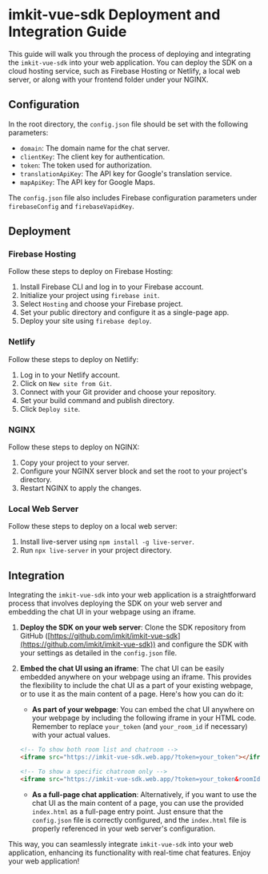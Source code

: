 # imkit-vue-sdk Deployment and Integration Guide

This guide will walk you through the process of deploying and integrating the `imkit-vue-sdk` into your web application. You can deploy the SDK on a cloud hosting service, such as Firebase Hosting or Netlify, a local web server, or along with your frontend folder under your NGINX.

## Configuration

In the root directory, the `config.json` file should be set with the following parameters:

- `domain`: The domain name for the chat server.
- `clientKey`: The client key for authentication.
- `token`: The token used for authorization.
- `translationApiKey`: The API key for Google's translation service.
- `mapApiKey`: The API key for Google Maps.

The `config.json` file also includes Firebase configuration parameters under `firebaseConfig` and `firebaseVapidKey`.

## Deployment

### Firebase Hosting

Follow these steps to deploy on Firebase Hosting:

1. Install Firebase CLI and log in to your Firebase account.
2. Initialize your project using `firebase init`.
3. Select `Hosting` and choose your Firebase project.
4. Set your public directory and configure it as a single-page app.
5. Deploy your site using `firebase deploy`.

### Netlify

Follow these steps to deploy on Netlify:

1. Log in to your Netlify account.
2. Click on `New site from Git`.
3. Connect with your Git provider and choose your repository.
4. Set your build command and publish directory.
5. Click `Deploy site`.

### NGINX

Follow these steps to deploy on NGINX:

1. Copy your project to your server.
2. Configure your NGINX server block and set the root to your project's directory.
3. Restart NGINX to apply the changes.

### Local Web Server

Follow these steps to deploy on a local web server:

1. Install live-server using `npm install -g live-server`.
2. Run `npx live-server` in your project directory.

## Integration

Integrating the `imkit-vue-sdk` into your web application is a straightforward process that involves deploying the SDK on your web server and embedding the chat UI in your webpage using an iframe.

1. **Deploy the SDK on your web server**: Clone the SDK repository from GitHub ([https://github.com/imkit/imkit-vue-sdk](https://github.com/imkit/imkit-vue-sdk)) and configure the SDK with your settings as detailed in the `config.json` file.

2. **Embed the chat UI using an iframe**: The chat UI can be easily embedded anywhere on your webpage using an iframe. This provides the flexibility to include the chat UI as a part of your existing webpage, or to use it as the main content of a page. Here's how you can do it:

    - **As part of your webpage**: You can embed the chat UI anywhere on your webpage by including the following iframe in your HTML code. Remember to replace `your_token` (and `your_room_id` if necessary) with your actual values.
    
    ```html
    <!-- To show both room list and chatroom -->
    <iframe src="https://imkit-vue-sdk.web.app/?token=your_token"></iframe>
    
    <!-- To show a specific chatroom only -->
    <iframe src="https://imkit-vue-sdk.web.app/?token=your_token&roomId=your_room_id"></iframe>
    ```

    - **As a full-page chat application**: Alternatively, if you want to use the chat UI as the main content of a page, you can use the provided `index.html` as a full-page entry point. Just ensure that the `config.json` file is correctly configured, and the `index.html` file is properly referenced in your web server's configuration.

This way, you can seamlessly integrate `imkit-vue-sdk` into your web application, enhancing its functionality with real-time chat features. Enjoy your web application!